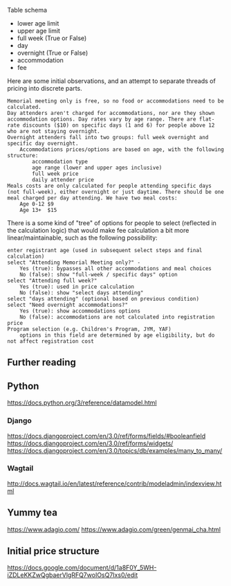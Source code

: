 Table schema

- lower age limit
- upper age limit
- full week (True or False)
- day
- overnight (True or False)
- accommodation
- fee


Here are some initial observations, and an attempt to separate threads of pricing into discrete parts.

    Memorial meeting only is free, so no food or accommodations need to be calculated.
    Day attenders aren't charged for accommodations, nor are they shown accommodation options. Day rates vary by age range. There are flat-rate discounts ($10) on specific days (1 and 6) for people above 12 who are not staying overnight.
    Overnight attenders fall into two groups: full week overnight and specific day overnight.
        Accommodations prices/options are based on age, with the following structure:
            accommodation type
            age range (lower and upper ages inclusive)
            full week price
            daily attender price
    Meals costs are only calculated for people attending specific days (not full-week), either overnight or just daytime. There should be one meal charged per day attending. We have two meal costs:
        Age 0-12 $9
        Age 13+  $15

There is a some kind of "tree" of options for people to select (reflected in the calculation logic) that would make fee calculation a bit more linear/maintainable, such as the following possibility:

    enter registrant age (used in subsequent select steps and final calculation)
    select "Attending Memorial Meeting only?" -
        Yes (true): bypasses all other accommodations and meal choices
        No (false): show "full-week / specific days" option
    select "Attending full week?"
        Yes (true): used in price calculation
        No (false): show "select days attending"
    select "days attending" (optional based on previous condition)
    select "Need overnight accommodations?"
        Yes (true): show accommodations options
        No (false): accommodations are not calculated into registration price
    Program selection (e.g. Children's Program, JYM, YAF)
        options in this field are determined by age eligibility, but do not affect registration cost

## Further reading
## Python
https://docs.python.org/3/reference/datamodel.html

### Django
https://docs.djangoproject.com/en/3.0/ref/forms/fields/#booleanfield
https://docs.djangoproject.com/en/3.0/ref/forms/widgets/
https://docs.djangoproject.com/en/3.0/topics/db/examples/many_to_many/

### Wagtail
http://docs.wagtail.io/en/latest/reference/contrib/modeladmin/indexview.html

## Yummy tea
https://www.adagio.com/
https://www.adagio.com/green/genmai_cha.html

## Initial price structure
https://docs.google.com/document/d/1a8F0Y_5WH-iZDLeKKZwQgbaerVlgRFQ7woIOsQ7Ixs0/edit